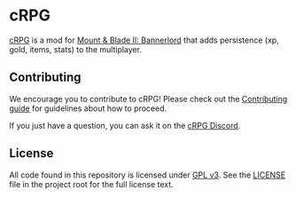 # cRPG

[cRPG](https://c-rpg.eu) is a mod for [Mount & Blade II: Bannerlord](https://store.steampowered.com/app/261550/Mount__Blade_II_Bannerlord)
that adds persistence (xp, gold, items, stats) to the multiplayer.

## Contributing

We encourage you to contribute to cRPG! Please check out the [Contributing guide](https://github.com/verdie-g/crpg/blob/master/CONTRIBUTING.md)
for guidelines about how to proceed.

If you just have a question, you can ask it on the [cRPG Discord](https://discord.gg/crpg-279063743839862805).

## License

All code found in this repository is licensed under [GPL v3](https://opensource.org/licenses/GPL-3.0). See the
[LICENSE](https://github.com/verdie-g/crpg/blob/master/LICENSE) file in the project root for the full license text.
